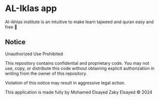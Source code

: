 # AL-Iklas app

Al-ikhlas institute is an intuitive to make learn tajweed and quran easy and free 🕋

## Notice

Unauthorized Use Prohibited

This repository contains confidential and proprietary code. You may not use, copy, or distribute this code without obtaining explicit authorization in writing from the owner of this repository.

Violation of this notice may result in aggressive legal action.

This application is made fully by Mohamed Elsayed Zaky Elsayed © 2024
